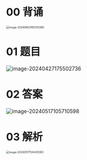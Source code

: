 # 00 背诵

<img src="https://cvp.oss-cn-shanghai.aliyuncs.com/picgo/202406021853464.png" alt="image-20240602185335360" style="zoom:50%;" />



# 01 题目

![image-20240427175502736](https://cvp.oss-cn-shanghai.aliyuncs.com/picgo/202404271755797.png)



# 02 答案

![image-20240517105710598](https://cvp.oss-cn-shanghai.aliyuncs.com/picgo/202405171057654.png)



# 03 解析

<img src="https://cvp.oss-cn-shanghai.aliyuncs.com/picgo/202405171244875.png" alt="image-20240517124435363" style="zoom:50%;" />
